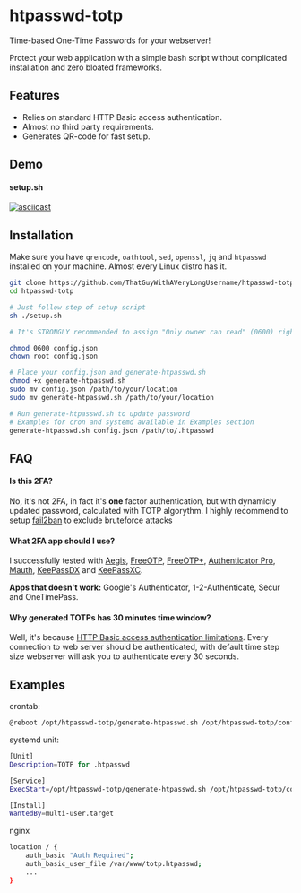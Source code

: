 # htpasswd-totp

Time-based One-Time Passwords for your webserver!

Protect your web application with a simple bash script without complicated installation and zero bloated frameworks.
## Features

- Relies on standard HTTP Basic access authentication.
- Almost no third party requirements.
- Generates QR-code for fast setup.

## Demo
#### setup.sh
[![asciicast](https://asciinema.org/a/603468.svg)](https://asciinema.org/a/603468)

## Installation

Make sure you have ```qrencode```, ```oathtool```, ```sed```, ```openssl```, ```jq``` and ```htpasswd``` installed on your machine. Almost every Linux distro has it.

```bash
git clone https://github.com/ThatGuyWithAVeryLongUsername/htpasswd-totp.git
cd htpasswd-totp

# Just follow step of setup script
sh ./setup.sh

# It's STRONGLY recommended to assign "Only owner can read" (0600) rights to config.json.  

chmod 0600 config.json
chown root config.json

# Place your config.json and generate-htpasswd.sh
chmod +x generate-htpasswd.sh
sudo mv config.json /path/to/your/location
sudo mv generate-htpasswd.sh /path/to/your/location

# Run generate-htpasswd.sh to update password
# Examples for cron and systemd available in Examples section
generate-htpasswd.sh config.json /path/to/.htpasswd


```


## FAQ
#### Is this 2FA?
No, it's not 2FA, in fact it's **one** factor authentication, but with dynamicly updated password, calculated with TOTP algorythm. 
I highly recommend to setup [fail2ban](https://www.fail2ban.org/) to exclude bruteforce attacks

#### What 2FA app should I use?

I successfully tested with [Aegis](https://getaegis.app/), [FreeOTP](https://freeotp.github.io/), [FreeOTP+](https://github.com/helloworld1/FreeOTPPlus), [Authenticator Pro](https://github.com/jamie-mh/AuthenticatorPro), [Mauth](https://github.com/X1nto/Mauth), [KeePassDX](https://www.keepassdx.com/) and [KeePassXC](https://keepassxc.org/).

**Apps that doesn't work:** Google's Authenticator, 1-2-Authenticate, Secur and OneTimePass.
#### Why generated TOTPs has 30 minutes time window?

Well, it's because [HTTP Basic access authentication limitations](https://en.wikipedia.org/wiki/Basic_access_authentication). Every connection to web server should be authenticated, with default time step size webserver will ask you to authenticate every 30 seconds.


## Examples
crontab:
```bash
@reboot /opt/htpasswd-totp/generate-htpasswd.sh /opt/htpasswd-totp/config.json /var/www/totp.htpasswd
```
systemd unit:
```bash
[Unit]
Description=TOTP for .htpasswd

[Service]
ExecStart=/opt/htpasswd-totp/generate-htpasswd.sh /opt/htpasswd-totp/config.json /var/www/totp.htpasswd

[Install]
WantedBy=multi-user.target
```
nginx
```bash
location / {
    auth_basic "Auth Required";
    auth_basic_user_file /var/www/totp.htpasswd;
    ...
}
```
